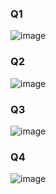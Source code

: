 ### Q1
![image](https://github.com/user-attachments/assets/077534fb-18c9-49fe-a1aa-57b35bb54daa)

### Q2
![image](https://github.com/user-attachments/assets/26d0987b-ab16-4d6c-9823-892d7e46f454)

### Q3
![image](https://github.com/user-attachments/assets/307ba631-6214-4798-87ef-f2fcad8cb0fe)

### Q4
![image](https://github.com/user-attachments/assets/ebdb6e13-6fe0-45ca-8e7b-8eb3cdab5017)
